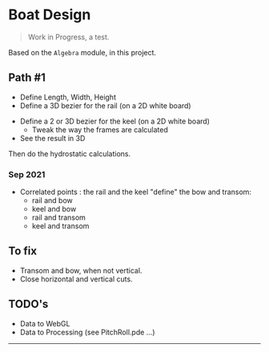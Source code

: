 # Boat Design
> Work in Progress, a test.

Based on the `Algebra` module, in this project.

## Path #1
- Define Length, Width, Height
- Define a 3D bezier for the rail (on a 2D white board)
<!-- - Define a 2 or 3D bezier for the bow (on a 2D white board) -->
- Define a 2 or 3D bezier for the keel (on a 2D white board)
    - Tweak the way the frames are calculated
- See the result in 3D

Then do the hydrostatic calculations.

### Sep 2021
- Correlated points : the rail and the keel "define" the bow and transom:
  - rail and bow
  - keel and bow
  - rail and transom
  - keel and transom

## To fix
- Transom and bow, when not vertical.
- Close horizontal and vertical cuts.

## TODO's
- Data to WebGL
- Data to Processing (see PitchRoll.pde ...)

---
